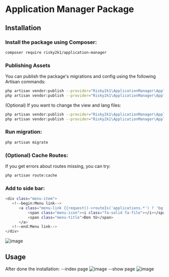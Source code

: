 # Application Manager Package

## Installation

### Install the package using Composer:

```bash
composer require risky2k1/application-manager
```

### Publishing Assets
You can publish the package's migrations and config using the following Artisan commands:

```bash
php artisan vendor:publish --provider="Risky2k1\ApplicationManager\ApplicationManagerServiceProvider" --tag="migrations"
php artisan vendor:publish --provider="Risky2k1\ApplicationManager\ApplicationManagerServiceProvider" --tag="config"
```

(Optional) If you want to change the view and lang files:

```bash
php artisan vendor:publish --provider="Risky2k1\ApplicationManager\ApplicationManagerServiceProvider" --tag="views"
php artisan vendor:publish --provider="Risky2k1\ApplicationManager\ApplicationManagerServiceProvider" --tag="langs"
```
### Run migration:

```bash
php artisan migrate
```

### (Optional) Cache Routes:
If you get errors about routes missing, you can try:
```bash
php artisan route:cache
```

### Add to side bar:

```bash
<div class="menu-item">
   <!--begin:Menu link-->
      <a class="menu-link {{request()->routeIs('applications.*') ? 'bg-success':''}}" href="{{route('applications.index',['type'=>config('application-manager.application.default')])}}">
          <span class="menu-icon"><i class="fa-solid fa-file"></i></span>
          <span class="menu-title">Đơn từ</span>
      </a>
   <!--end:Menu link-->
</div>
```
![image](https://github.com/risky2k1/application-manager/assets/97021417/1bc1a8cf-d6ac-4ab9-8967-f44390303a8d)

## Usage
After done the installation:
--index page
![image](https://github.com/risky2k1/application-manager/assets/97021417/49a49590-9883-44d1-9eb1-96401d2b538b)
--show page
![image](https://github.com/risky2k1/application-manager/assets/97021417/d15930ed-6093-49be-9ed7-cda1ef241461)




